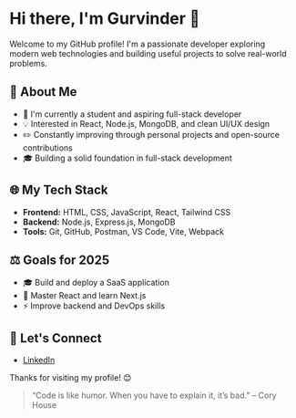 # Hi there, I'm Gurvinder 👋

Welcome to my GitHub profile! I'm a passionate developer exploring modern web technologies and building useful projects to solve real-world problems.

## 🚀 About Me

* 💼 I'm currently a student and aspiring full-stack developer
* 💡 Interested in React, Node.js, MongoDB, and clean UI/UX design
* ✏️ Constantly improving through personal projects and open-source contributions
* 🎓 Building a solid foundation in full-stack development

## 🌐 My Tech Stack

* **Frontend:** HTML, CSS, JavaScript, React, Tailwind CSS
* **Backend:** Node.js, Express.js, MongoDB
* **Tools:** Git, GitHub, Postman, VS Code, Vite, Webpack

## ⚖️ Goals for 2025

* 🎓 Build and deploy a SaaS application
* 🎯 Master React and learn Next.js
* ⚡ Improve backend and DevOps skills

## 💬 Let's Connect

* [LinkedIn](https://linkedin.com/in/gurvinder-singh-mudhar-66b999235)

Thanks for visiting my profile! 😊

> “Code is like humor. When you have to explain it, it’s bad.” – Cory House

<!---
Gurvinder211/Gurvinder211 is a ✨ special ✨ repository because its `README.md` (this file) appears on your GitHub profile.
You can click the Preview link to take a look at your changes.
--->
